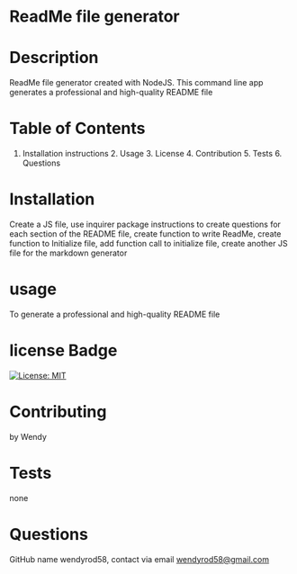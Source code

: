 # ReadMe file generator

  # Description 
  ReadMe file generator created with NodeJS. This command line app generates a professional and high-quality README file

  # Table of Contents
  1. Installation instructions 2. Usage 3. License 4. Contribution 5. Tests 6. Questions
  
# Installation
Create a JS file, use inquirer package instructions to create questions for each section of the README file, create function to write ReadMe, create function to Initialize file, add function call to initialize file, create another JS file for the markdown generator

# usage
To generate a professional and high-quality README file

# license Badge 
[![License: MIT](https://img.shields.io/badge/License-MIT-yellow.svg)](https://opensource.org/licenses/MIT)

# Contributing
by Wendy

# Tests
none

# Questions
GitHub name wendyrod58, contact via email wendyrod58@gmail.com

  
